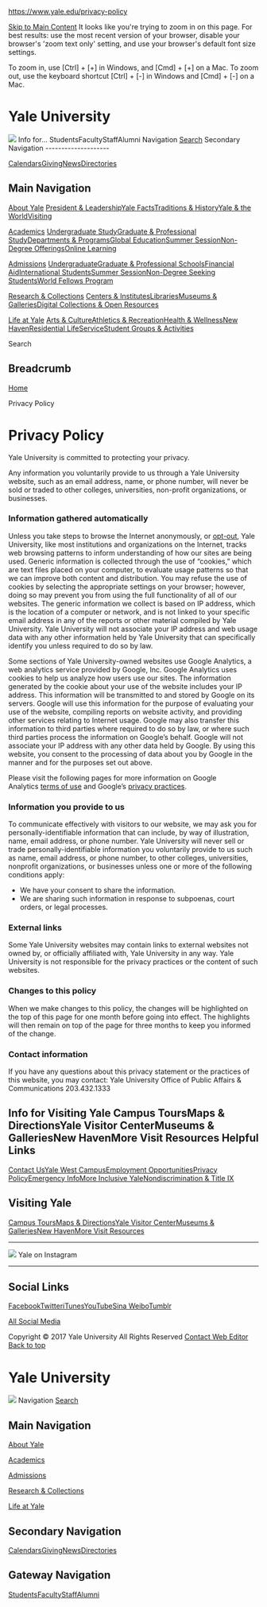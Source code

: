 https://www.yale.edu/privacy-policy

<a href="#page" id="skip_to_content">Skip to Main Content</a>
It looks like you're trying to zoom in on this page. For best results: use the most recent version of your browser, disable your browser's 'zoom text only' setting, and use your browser's default font size settings.

To zoom in, use \[Ctrl\] + \[+\] in Windows, and \[Cmd\] + \[+\] on a Mac. To zoom out, use the keyboard shortcut \[Ctrl\] + \[-\] in Windows and \[Cmd\] + \[-\] on a Mac.

<a href="/" class="logo_main icon_only"></a>
Yale University
===============

<img src="/sites/all/themes/yale_blue/images/logo-print.png" class="print" />
Info for... StudentsFacultyStaffAlumni
Navigation
<a href="/search" class="btn_site_seach js-toggle_handle"><span class="btn_site_seach_text">Search</span></a>
Secondary Navigation
--------------------

<a href="/calendars" class="secondary_nav_link"><span class="secondary_nav_text">Calendars</span></a><a href="http://giving.yale.edu" class="secondary_nav_link"><span class="secondary_nav_text">Giving</span></a><a href="http://news.yale.edu" class="secondary_nav_link"><span class="secondary_nav_text">News</span></a><a href="http://directory.yale.edu" class="secondary_nav_link"><span class="secondary_nav_text">Directories</span></a>

Main Navigation
---------------

<a href="/about-yale" class="main_nav_link">About Yale</a>
<a href="/about-yale/president-leadership" class="main_nav_child_link">President &amp; Leadership</a><a href="/about-yale/yale-facts" class="main_nav_child_link">Yale Facts</a><a href="/about-yale/traditions-history" class="main_nav_child_link">Traditions &amp; History</a><a href="http://world.yale.edu" class="main_nav_child_link">Yale &amp; the World</a><a href="/about-yale/visiting" class="main_nav_child_link">Visiting</a>

<a href="/academics" class="main_nav_link">Academics</a>
<a href="/academics/undergraduate-study" class="main_nav_child_link">Undergraduate Study</a><a href="/academics/graduate-professional-study" class="main_nav_child_link">Graduate &amp; Professional Study</a><a href="/academics/departments-programs" class="main_nav_child_link">Departments &amp; Programs</a><a href="http://world.yale.edu/academics-research" class="main_nav_child_link">Global Education</a><a href="http://summer.yale.edu" class="main_nav_child_link">Summer Session</a><a href="/academics/non-degree-offerings" class="main_nav_child_link">Non-Degree Offerings</a><a href="http://ctl.yale.edu/using-technology/online-courses" class="main_nav_child_link">Online Learning</a>

<a href="/admissions" class="main_nav_link">Admissions</a>
<a href="http://admissions.yale.edu" class="main_nav_child_link">Undergraduate</a><a href="/admissions/graduate-professional-schools" class="main_nav_child_link">Graduate &amp; Professional Schools</a><a href="/admissions/financial-aid" class="main_nav_child_link">Financial Aid</a><a href="http://world.yale.edu/admissions" class="main_nav_child_link">International Students</a><a href="http://summer.yale.edu/apply" class="main_nav_child_link">Summer Session</a><a href="/admissions/non-degree-seeking-students" class="main_nav_child_link">Non-Degree Seeking Students</a><a href="http://worldfellows.yale.edu/apply/want-be-world-fellow" class="main_nav_child_link">World Fellows Program</a>

<a href="/research-collections" class="main_nav_link">Research &amp; Collections</a>
<a href="/research-collections/centers-institutes" class="main_nav_child_link">Centers &amp; Institutes</a><a href="http://web.library.yale.edu/" class="main_nav_child_link">Libraries</a><a href="/research-collections/museums-galleries" class="main_nav_child_link">Museums &amp; Galleries</a><a href="http://discover.odai.yale.edu/ydc/" class="main_nav_child_link">Digital Collections &amp; Open Resources</a>

<a href="/life-yale" class="main_nav_link">Life at Yale</a>
<a href="/life-yale/arts-culture" class="main_nav_child_link">Arts &amp; Culture</a><a href="/life-yale/athletics-recreation" class="main_nav_child_link">Athletics &amp; Recreation</a><a href="/life-yale/health-wellness" class="main_nav_child_link">Health &amp; Wellness</a><a href="/life-yale/new-haven" class="main_nav_child_link">New Haven</a><a href="http://housing.yale.edu" class="main_nav_child_link">Residential Life</a><a href="/life-yale/service" class="main_nav_child_link">Service</a><a href="http://studentlife.yale.edu/student-groups-activities" class="main_nav_child_link">Student Groups &amp; Activities</a>

<span class="visually_hidden">Search</span>

Breadcrumb
----------

<a href="/" class="breadcrumb_link breadcrumb_home"><span itemprop="title">Home</span></a>

<span itemprop="title">Privacy Policy</span>

Privacy Policy
==============

Yale University is committed to protecting your privacy.

Any information you voluntarily provide to us through a Yale University website, such as an email address, name, or phone number, will never be sold or traded to other colleges, universities, non-profit organizations, or businesses.

### Information gathered automatically

Unless you take steps to browse the Internet anonymously, or [opt-out](https://tools.google.com/dlpage/gaoptout), Yale University, like most institutions and organizations on the Internet, tracks web browsing patterns to inform understanding of how our sites are being used. Generic information is collected through the use of “cookies,” which are text files placed on your computer, to evaluate usage patterns so that we can improve both content and distribution. You may refuse the use of cookies by selecting the appropriate settings on your browser; however, doing so may prevent you from using the full functionality of all of our websites. The generic information we collect is based on IP address, which is the location of a computer or network, and is not linked to your specific email address in any of the reports or other material compiled by Yale University. Yale University will not associate your IP address and web usage data with any other information held by Yale University that can specifically identify you unless required to do so by law.

Some sections of Yale University-owned websites use Google Analytics, a web analytics service provided by Google, Inc. Google Analytics uses cookies to help us analyze how users use our sites. The information generated by the cookie about your use of the website includes your IP address. This information will be transmitted to and stored by Google on its servers. Google will use this information for the purpose of evaluating your use of the website, compiling reports on website activity, and providing other services relating to Internet usage. Google may also transfer this information to third parties where required to do so by law, or where such third parties process the information on Google’s behalf. Google will not associate your IP address with any other data held by Google. By using this website, you consent to the processing of data about you by Google in the manner and for the purposes set out above.

Please visit the following pages for more information on Google Analytics [terms of use](http://www.google.com/intl/en/policies/terms/) and Google’s [privacy practices](https://privacy.google.com/).

### Information you provide to us

To communicate effectively with visitors to our website, we may ask you for personally-identifiable information that can include, by way of illustration, name, email address, or phone number. Yale University will never sell or trade personally-identifiable information you voluntarily provide to us such as name, email address, or phone number, to other colleges, universities, nonprofit organizations, or businesses unless one or more of the following conditions apply:

-   We have your consent to share the information.
-   We are sharing such information in response to subpoenas, court orders, or legal processes.

### External links

Some Yale University websites may contain links to external websites not owned by, or officially affiliated with, Yale University in any way. Yale University is not responsible for the privacy practices or the content of such websites.

### Changes to this policy

When we make changes to this policy, the changes will be highlighted on the top of this page for one month before going into effect. The highlights will then remain on top of the page for three months to keep you informed of the change.

### Contact information

If you have any questions about this privacy statement or the practices of this website, you may contact:
Yale University
Office of Public Affairs & Communications
203.432.1333

Info for Visiting Yale Campus ToursMaps & DirectionsYale Visitor CenterMuseums & GalleriesNew HavenMore Visit Resources
Helpful Links
-------------

<a href="/contact-us" class="footer_nav_link help_nav_link">Contact Us</a><a href="http://westcampus.yale.edu" class="footer_nav_link help_nav_link">Yale West Campus</a><a href="http://your.yale.edu/work-yale/employment" class="footer_nav_link help_nav_link">Employment Opportunities</a><a href="/privacy-policy" class="footer_nav_link help_nav_link">Privacy Policy</a><a href="http://emergency.yale.edu" class="footer_nav_link help_nav_link">Emergency Info</a><a href="http://inclusive.yale.edu" class="footer_nav_link help_nav_link">More Inclusive Yale</a><a href="/nondiscrimination" class="footer_nav_link help_nav_link">Nondiscrimination &amp; Title IX</a>

Visiting Yale
-------------

<a href="http://visitorcenter.yale.edu/tours" class="footer_nav_link visitor_nav_link">Campus Tours</a><a href="/about-yale/visiting" class="footer_nav_link visitor_nav_link">Maps &amp; Directions</a><a href="http://visitorcenter.yale.edu/" class="footer_nav_link visitor_nav_link">Yale Visitor Center</a><a href="/research-collections/museums-galleries" class="footer_nav_link visitor_nav_link">Museums &amp; Galleries</a><a href="/life-yale/new-haven" class="footer_nav_link visitor_nav_link">New Haven</a><a href="/about-yale/visiting" class="footer_nav_link visitor_nav_link">More Visit Resources</a>

------------------------------------------------------------------------

<a href="//instagram.com/yale/" class="instagram_teaser"></a>
<span class="instagram_teaser_image">![](https://www.yale.edu/sites/default/files/images/XC_DSC1132.jpg) </span>
Yale on Instagram
<span class="overlay_bg"></span>

------------------------------------------------------------------------

Social Links
------------

<a href="https://www.facebook.com/YaleUniversity" class="social_nav_link facebook"><span class="social_nav_link_icon"></span><span class="social_nav_link_text">Facebook</span></a><a href="http://www.twitter.com/yale" class="social_nav_link twitter"><span class="social_nav_link_icon"></span><span class="social_nav_link_text">Twitter</span></a><a href="http://itunes.yale.edu" class="social_nav_link apple"><span class="social_nav_link_icon"></span><span class="social_nav_link_text">iTunes</span></a><a href="http://www.youtube.com/yale" class="social_nav_link youtube"><span class="social_nav_link_icon"></span><span class="social_nav_link_text">YouTube</span></a><a href="http://weibo.com/yaleuniversity" class="social_nav_link weibo"><span class="social_nav_link_icon"></span><span class="social_nav_link_text">Sina Weibo</span></a><a href="http://yaleuniversity.tumblr.com/" class="social_nav_link tumblr"><span class="social_nav_link_icon"></span><span class="social_nav_link_text">Tumblr</span></a>

<a href="/social-media" class="social_all_link button_text button_icon_right_arrow">All Social Media</a>

<span class="footer_legal_copy">Copyright © 2017 Yale University</span> <span class="footer_legal_rights">All Rights Reserved</span> <a href="/contact-us/contact-web-editor" class="footer_legal_contact">Contact Web Editor</a>
<a href="#top" class="js-scroll_to button_full button_bordered_charcoal button_icon_up_arrow">Back to top</a>

<a href="index.html" class="logo_main icon_only"></a>
Yale University
===============

<img src="/sites/all/themes/yale_blue/images/logo-print.png" class="print" />
Navigation <span class="mobile_nav_handle_icon"></span>
<a href="/search" class="btn_site_seach"><span class="btn_site_seach_text">Search</span></a>

Main Navigation
---------------

<a href="/about-yale" class="main_nav_link"><span class="main_nav_text">About Yale</span></a>

<a href="/academics" class="main_nav_link"><span class="main_nav_text">Academics</span></a>

<a href="/admissions" class="main_nav_link"><span class="main_nav_text">Admissions</span></a>

<a href="/research-collections" class="main_nav_link"><span class="main_nav_text">Research &amp; Collections</span></a>

<a href="/life-yale" class="main_nav_link"><span class="main_nav_text">Life at Yale</span></a>

Secondary Navigation
--------------------

<a href="/calendars" class="secondary_nav_link"><span class="secondary_nav_text">Calendars</span></a><a href="http://giving.yale.edu" class="secondary_nav_link"><span class="secondary_nav_text">Giving</span></a><a href="http://news.yale.edu" class="secondary_nav_link"><span class="secondary_nav_text">News</span></a><a href="http://directory.yale.edu" class="secondary_nav_link"><span class="secondary_nav_text">Directories</span></a>

Gateway Navigation
------------------

<a href="http://studentlife.yale.edu" class="gateway_nav_link">Students</a><a href="/faculty" class="gateway_nav_link">Faculty</a><a href="http://your.yale.edu" class="gateway_nav_link">Staff</a><a href="/alumni" class="gateway_nav_link">Alumni</a>


